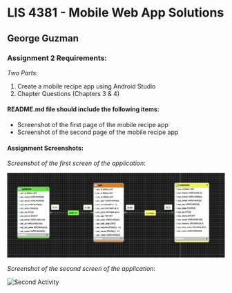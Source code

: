 # LIS 4381 - Mobile Web App Solutions

## George Guzman

### Assignment 2 Requirements:

*Two Parts:*

1. Create a mobile recipe app using Android Studio
3. Chapter Questions (Chapters 3 & 4)

#### README.md file should include the following items:

* Screenshot of the first page of the mobile recipe app
* Screenshot of the second page of the mobile recipe app


#### Assignment Screenshots:

*Screenshot of the first screen of the application*:

![mySQL Tables](images/a3.png)

*Screenshot of the second screen of the application*:

![Second Activity](images/activity.png)
